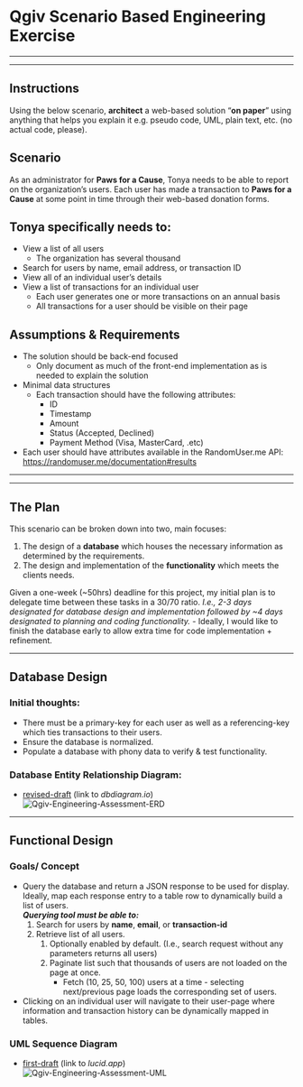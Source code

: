 # Qgiv Scenario Based Engineering Exercise

---
---

## Instructions

Using the below scenario, **architect** a web-based solution “**on paper**” using anything that helps you explain it e.g. pseudo code, UML, plain text, etc.  (no actual code, please).

## Scenario

As an administrator for **Paws for a Cause**, Tonya needs to be able to report on the organization’s users.  Each user has made a transaction to **Paws for a Cause** at some point in time through their web-based donation forms.  

## Tonya specifically needs to:

-	View a list of all users
    - The organization has several thousand
-	Search for users by name, email address, or transaction ID
-	View all of an individual user’s details
-	View a list of transactions for an individual user
    -   Each user generates one or more transactions on an annual basis
    -   All transactions for a user should be visible on their page

## Assumptions & Requirements

-	The solution should be back-end focused
    -   Only document as much of the front-end implementation as is needed to explain the solution
-	Minimal data structures
    -   Each transaction should have the following attributes:
        -   ID
        -   Timestamp
        -   Amount
        -   Status (Accepted, Declined)
        -   Payment Method (Visa, MasterCard, .etc)
-   Each user should have attributes available in the RandomUser.me API:  https://randomuser.me/documentation#results

---
---

## The Plan
This scenario can be broken down into two, main focuses:
1. The design of a **database** which houses the necessary information as determined by the requirements.
2. The design and implementation of the **functionality** which meets the clients needs.

Given a one-week (~50hrs) deadline for this project, my initial plan is to delegate time between these tasks in a 30/70 ratio. *I.e., 2-3 days designated for database design and implementation followed by ~4 days designated to planning and coding functionality.* - Ideally, I would like to finish the database early to allow extra time for code implementation + refinement.

---

## Database Design

### Initial thoughts:
* There must be a primary-key for each user as well as a referencing-key which ties transactions to their users.
* Ensure the database is normalized.
* Populate a database with phony data to verify & test functionality.

### Database Entity Relationship Diagram:
* [revised-draft](https://dbdiagram.io/d/62abf44e9921fe2a96250eea) (link to *dbdiagram.io*) <br>
![Qgiv-Engineering-Assessment-ERD](https://user-images.githubusercontent.com/60162255/174413920-df197b66-dec0-4d0f-a0a2-e12fda9d23c7.png)


---

## Functional Design

### Goals/ Concept
* Query the database and return a JSON response to be used for display. Ideally, map each response entry to a table row to dynamically build a list of users. <br>
  ***Querying tool must be able to:***
  1. Search for users by **name**, **email**, or **transaction-id**
  2. Retrieve list of all users.
     1. Optionally enabled by default. (I.e., search request without any parameters returns all users)
     2. Paginate list such that thousands of users are not loaded on the page at once.
        * Fetch (10, 25, 50, 100) users at a time - selecting next/previous page loads the corresponding set of users.
* Clicking on an individual user will navigate to their user-page where information and transaction history can be dynamically mapped in tables.
### UML Sequence Diagram
* [first-draft](https://lucid.app/lucidchart/e7746c38-7bc7-4e73-9b4d-c7687bf26bff/edit?invitationId=inv_67a00594-8c3f-4e4e-be34-37d5c0a29002#) (link to *lucid.app*) <br>
![Qgiv-Engineering-Assessment-UML](https://user-images.githubusercontent.com/60162255/174400844-b52dd4d8-08f9-4276-b718-bec1d2a0839f.png)

